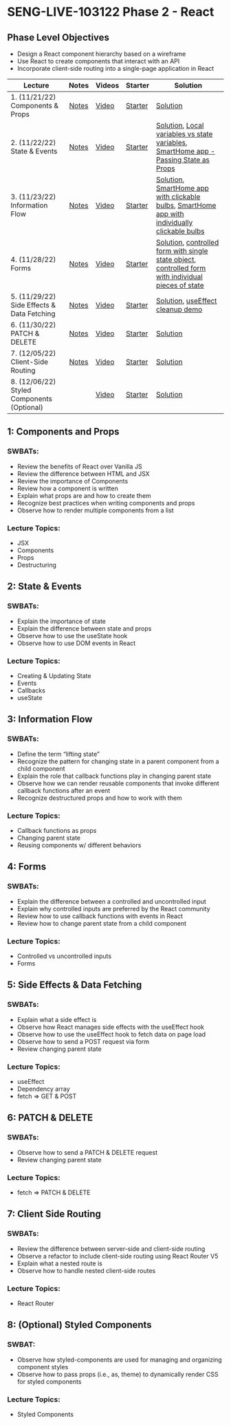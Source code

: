 # SENG-LIVE-103122 Phase 2 - React

## Phase Level Objectives

- Design a React component hierarchy based on a wireframe
- Use React to create components that interact with an API
- Incorporate client-side routing into a single-page application in React


| Lecture | Notes | Videos | Starter | Solution |
| ------- | :---: | ------ | ------- | -------- |
| 1. (11/21/22) Components & Props     |  [Notes](https://docs.google.com/document/d/1mWeS-3nEwNLNBMwkAktXUJoZOXmTQuUHmLcO8XKbI2M/edit?usp=sharing)     |  [Video](https://vimeo.com/773537652)      |    [Starter](https://github.com/learn-co-students/SENG-LIVE-103122-phase-2/tree/main/01_components_and_props)     |   [Solution](https://github.com/learn-co-students/SENG-LIVE-103122-phase-2/tree/01_notes)       |
| 2. (11/22/22) State & Events     |  [Notes](https://docs.google.com/document/d/1mWeS-3nEwNLNBMwkAktXUJoZOXmTQuUHmLcO8XKbI2M/edit?usp=sharing)     |   [Video](#)     |    [Starter](#)     |    [Solution](#), [Local variables vs state variables](https://docs.google.com/document/d/1mWeS-3nEwNLNBMwkAktXUJoZOXmTQuUHmLcO8XKbI2M/edit?usp=sharing), [SmartHome app - Passing State as Props](https://codesandbox.io/s/vigilant-minsky-iiykrb)      |
| 3. (11/23/22) Information Flow     |  [Notes](https://docs.google.com/document/d/1mWeS-3nEwNLNBMwkAktXUJoZOXmTQuUHmLcO8XKbI2M/edit?usp=sharing)     |  [Video](#)      |   [Starter](#)      |    [Solution](#), [SmartHome app with clickable bulbs](https://codesandbox.io/s/smarthome-with-clickable-bulbs-woyctp), [SmartHome app with individually clickable bulbs](https://codesandbox.io/s/smarthome-with-individually-switchable-bulbs-du3hot)      |
| 4. (11/28/22) Forms     |   [Notes](https://docs.google.com/document/d/1mWeS-3nEwNLNBMwkAktXUJoZOXmTQuUHmLcO8XKbI2M/edit?usp=sharing)    |   [Video](#)     |   [Starter](#)      |  [Solution](#), [controlled form with single state object](https://codesandbox.io/s/refactoring-a-controlled-form-with-individual-pieces-of-state-juv663?file=/src/App.js), [controlled form with individual pieces of state](https://codesandbox.io/s/controlled-form-with-individual-pieces-of-state-pbjpe4?from-embed)        |
| 5. (11/29/22) Side Effects & Data Fetching     |  [Notes](https://docs.google.com/document/d/1mWeS-3nEwNLNBMwkAktXUJoZOXmTQuUHmLcO8XKbI2M/edit?usp=sharing)     |   [Video](#)     |   [Starter](#)      |   [Solution](#), [useEffect cleanup demo](https://codesandbox.io/s/useeffect-cleanup-ig17kd?file=/src/Timer.js)       |
| 6. (11/30/22) PATCH & DELETE     |   [Notes](https://docs.google.com/document/d/1mWeS-3nEwNLNBMwkAktXUJoZOXmTQuUHmLcO8XKbI2M/edit?usp=sharing)    |   [Video](#)     |    [Starter](#)     |   [Solution](#)       |
| 7. (12/05/22) Client-Side Routing     |   [Notes](https://docs.google.com/document/d/1mWeS-3nEwNLNBMwkAktXUJoZOXmTQuUHmLcO8XKbI2M/edit?usp=sharing)    |    [Video](#)    |   [Starter](#)      |    [Solution](#)      |
| 8. (12/06/22) Styled Components (Optional)    |   |    [Video](#)    |   [Starter](#)      |    [Solution](#)      |

## 1: Components and Props
### SWBATs:
- Review the benefits of React over Vanilla JS 
- Review the difference between HTML and JSX
- Review the importance of Components
- Review how a component is written
- Explain what props are and how to create them
- Recognize best practices when writing components and props
- Observe how to render multiple components from a list
### Lecture Topics:
- JSX
- Components
- Props
- Destructuring


## 2: State & Events

### SWBATs:
- Explain the importance of state
- Explain the difference between state and props
- Observe how to use the useState hook
- Observe how to use DOM events in React
### Lecture Topics:
- Creating & Updating State
- Events
- Callbacks
- useState


## 3: Information Flow
### SWBATs:
- Define the term “lifting state”
- Recognize the pattern for changing state in a parent component from a child component
- Explain the role that callback functions play in changing parent state
- Observe how we can render reusable components that invoke different callback functions after an event
- Recognize destructured props and how to work with them
### Lecture Topics:
- Callback functions as props
- Changing parent state
- Reusing components w/ different behaviors

## 4: Forms
### SWBATs:
- Explain the difference between a controlled and uncontrolled input
- Explain why controlled inputs are preferred by the React community
- Review how to use callback functions with events in React
- Review how to change parent state from a child component
### Lecture Topics:
- Controlled vs uncontrolled inputs
- Forms

## 5: Side Effects & Data Fetching

### SWBATs:
- Explain what a side effect is
- Observe how React manages side effects with the useEffect hook
- Observe how to use the useEffect hook to fetch data on page load
- Observe how to send a POST request via form
- Review changing parent state
### Lecture Topics:
- useEffect
- Dependency array
- fetch => GET & POST

## 6: PATCH & DELETE
### SWBATs:
- Observe how to send a PATCH & DELETE request
- Review changing parent state
### Lecture Topics:
- fetch => PATCH & DELETE

## 7: Client Side Routing

### SWBATs:
- Review the difference between server-side and client-side routing
- Observe a refactor to include client-side routing using React Router V5
- Explain what a nested route is
- Observe how to handle nested client-side routes 
### Lecture Topics:
- React Router

## 8: (Optional) Styled Components
### SWBAT:
- Observe how styled-components are used for managing and organizing component styles
- Observe how to pass props (i.e., as, theme) to dynamically render CSS for styled components
### Lecture Topics:
- Styled Components
